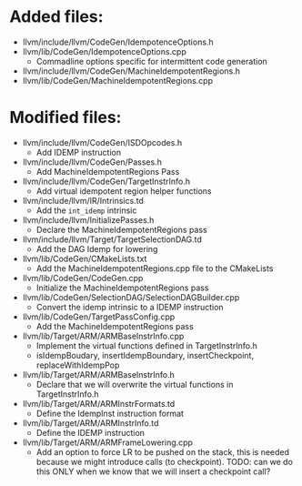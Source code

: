 # Added files:
* llvm/include/llvm/CodeGen/IdempotenceOptions.h
* llvm/lib/CodeGen/IdempotenceOptions.cpp
  * Commadline options specific for intermittent code generation
* llvm/include/llvm/CodeGen/MachineIdempotentRegions.h
* llvm/lib/CodeGen/MachineIdempotentRegions.cpp

# Modified files:
* llvm/include/llvm/CodeGen/ISDOpcodes.h
  * Add IDEMP instruction
* llvm/include/llvm/CodeGen/Passes.h
  * Add MachineIdempotentRegions Pass
* llvm/include/llvm/CodeGen/TargetInstrInfo.h
  * Add virtual idempotent region helper functions
* llvm/include/llvm/IR/Intrinsics.td
  * Add the `int_idemp` intrinsic
* llvm/include/llvm/InitializePasses.h
  * Declare the MachineIdempotentRegions pass
* llvm/include/llvm/Target/TargetSelectionDAG.td
  * Add the DAG Idemp for lowering
* llvm/lib/CodeGen/CMakeLists.txt
  * Add the MachineIdempotentRegions.cpp file to the CMakeLists
* llvm/lib/CodeGen/CodeGen.cpp
  * Initialize the MachineIdempotentRegions pass
* llvm/lib/CodeGen/SelectionDAG/SelectionDAGBuilder.cpp
  * Convert the idemp intrinsic to a IDEMP instruction
* llvm/lib/CodeGen/TargetPassConfig.cpp
  * Add the MachineIdempotentRegions pass
* llvm/lib/Target/ARM/ARMBaseInstrInfo.cpp
  * Implement the virtual functions defined in TargetInstrInfo.h
  * isIdempBoudary, insertIdempBoundary, insertCheckpoint, replaceWithIdempPop
* llvm/lib/Target/ARM/ARMBaseInstrInfo.h
  * Declare that we will overwrite the virtual functions in TargetInstrInfo.h
* llvm/lib/Target/ARM/ARMInstrFormats.td
  * Define the IdempInst instruction format
* llvm/lib/Target/ARM/ARMInstrInfo.td
  * Define the IDEMP instruction
* llvm/lib/Target/ARM/ARMFrameLowering.cpp
  * Add an option to force LR to be pushed on the stack, this is needed because
    we might introduce calls (to checkpoint). TODO: can we do this ONLY when we
    know that we will insert a checkpoint call?
